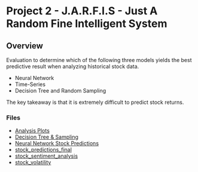 # Project 2 - J.A.R.F.I.S - Just A Random Fine Intelligent System

## Overview
Evaluation to determine which of the following three models yields the best predictive result when analyzing historical stock data.
* Neural Network
* Time-Series
* Decision Tree and Random Sampling  

The key takeaway is that it is extremely difficult to predict stock returns.  

### Files

* [Analysis Plots](Final_Project/Analysis_plots.ipynb) 
* [Decision Tree & Sampling](Decision_Tree_Sampling.ipynb)
* [Neural Network Stock Predictions](Neural_Network_Stock_Predictions.ipynb) 
* [stock_predictions_final](stock_predictions_final.ipynb)
* [stock_sentiment_analysis](stock_sentiment_analysis.ipynb)
* [stock_volatility](stock_volatility.ipynb)

